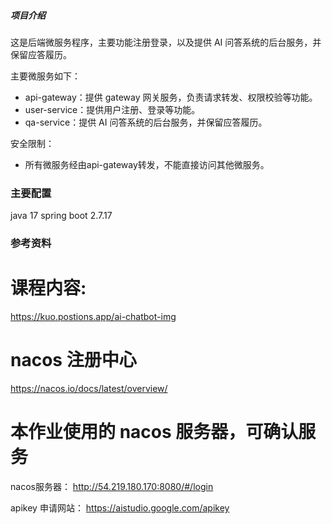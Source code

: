 ##### 项目介绍

这是后端微服务程序，主要功能注册登录，以及提供 AI 问答系统的后台服务，并保留应答履历。

主要微服务如下：
- api-gateway：提供 gateway 网关服务，负责请求转发、权限校验等功能。
- user-service：提供用户注册、登录等功能。
- qa-service：提供 AI 问答系统的后台服务，并保留应答履历。

安全限制：
- 所有微服务经由api-gateway转发，不能直接访问其他微服务。

### 主要配置
java 17
spring boot 2.7.17


### 参考资料

# 课程内容:
https://kuo.postions.app/ai-chatbot-img

# nacos 注册中心
https://nacos.io/docs/latest/overview/

# 本作业使用的 nacos 服务器，可确认服务
nacos服务器：
http://54.219.180.170:8080/#/login

apikey 申请网站：
https://aistudio.google.com/apikey

